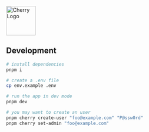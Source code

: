 
<img src="https://user-images.githubusercontent.com/1166872/193450149-240171cb-8699-4cdb-a4df-7a63f742d986.png" width="80" height="80" alt="Cherry Logo" />

## Development

```bash
# install dependencies
pnpm i

# create a .env file
cp env.example .env

# run the app in dev mode
pnpm dev

# you may want to create an user
pnpm cherry create-user "foo@example.com" "P@ssw0rd"
pnpm cherry set-admin "foo@example.com"
```
